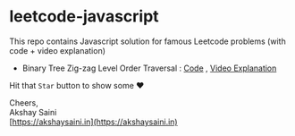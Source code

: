 # leetcode-javascript

This repo contains Javascript solution for famous Leetcode problems (with code + video explanation)

- Binary Tree Zig-zag Level Order Traversal : [Code](https://github.com/akshaymarch7/leetcode-javascript/blob/master/zigzag-spiral-level-order-traversal.js) , [Video Explanation](https://www.youtube.com/watch?v=4u--XDffIZM)


Hit that `Star` button to show some ❤️  

Cheers,   
Akshay Saini  
[https://akshaysaini.in](https://akshaysaini.in)
